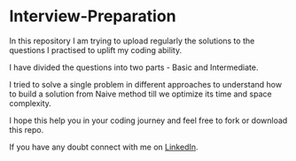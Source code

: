 # Interview-Preparation
In this repository I am trying to upload regularly the solutions to the questions I practised to uplift my coding ability.

I have divided the questions into two parts - Basic and Intermediate.

I tried to solve a single problem in different approaches to understand how to build a solution from Naive method till we optimize its time and space complexity.

I hope this help you in your coding journey and feel free to fork or download this repo.

If you have any doubt connect with me on [LinkedIn](www.linkedin.com/in/prajakta-selukar97).


